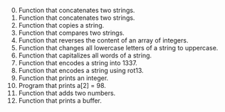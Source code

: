 0. Function that concatenates two strings.
1. Function that concatenates two strings.
2. Function that copies a string.
3. Function that compares two strings.
4. Function that reverses the content of an array of integers.
5. Function that changes all lowercase letters of a string to uppercase.
6. Function that capitalizes all words of a string.
7. Function that encodes a string into 1337.
100. Function that encodes a string using rot13.
101. Function that prints an integer.
102. Program that prints a[2] = 98.
103. Function that adds two numbers.
104. Function that prints a buffer.

